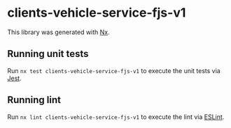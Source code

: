 <!-- gitbook-ignore -->

# clients-vehicle-service-fjs-v1

This library was generated with [Nx](https://nx.dev).

## Running unit tests

Run `nx test clients-vehicle-service-fjs-v1` to execute the unit tests via [Jest](https://jestjs.io).

## Running lint

Run `nx lint clients-vehicle-service-fjs-v1` to execute the lint via [ESLint](https://eslint.org/).
